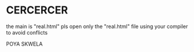 # CERCERCER


the main is "real.html"
pls open only the "real.html" file using your compiler to avoid conflicts

POYA SKWELA
